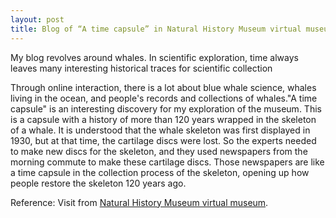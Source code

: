 ```yaml
---
layout: post
title: Blog of “A time capsule” in Natural History Museum virtual museum
---
```


My blog revolves around whales. In scientific exploration, time always leaves many interesting historical traces for scientific collection

Through online interaction, there is a lot about blue whale science,  whales living in the ocean, and people's records and collections of whales."A time capsule" is an interesting discovery for my exploration of the museum. This is a capsule with a history of more than 120 years wrapped in the skeleton of a whale. It is understood that the whale skeleton was first displayed in 1930, but at that time, the cartilage discs were lost. So the experts needed to make new discs for the skeleton, and they used newspapers from the morning commute to make these cartilage discs. Those newspapers are like a time capsule in the collection process of the skeleton, opening up how people restore the skeleton 120 years ago.

 Reference: Visit from [Natural History Museum virtual museum](http://nhm.ac.uk/visit/virtual-museum.html).
